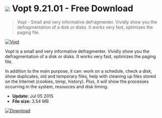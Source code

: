 # ![](https://cdn.softexe.net/static/icon/b/vopt-icon128.png) Vopt 9.21.01 - Free Download

> Vopt - Small and very informative defragmenter. Vividly show you the defragmentation of a disk or disks. It works very fast, optimizes the paging file.

[![Vopt](https://gallery.dpcdn.pl/imgc/Tools/2583/g_-_420x350_1.5_-_x20110411155747_00.jpg)](https://softexe.net/win/disks-files/defragmenter/vopt:gdhh.html)

Vopt is a small and very informative defragmenter. Vividly show you the defragmentation of a disk or disks. It works very fast, optimizes the paging file.

In addition to the main purpose, it can: work on a schedule, check a disk, show duplicates, old and temporary files, help with cleaning up files stored on the Internet (cookies, temp, history). Plus, it will show the processes occurring in the system, resources and disk timing.


- **Update:** Jul 05 2015
- **File size:** 3.54 MB

[![Download](https://cdn.softexe.net/static/img/download.png)](https://softexe.net/win/disks-files/defragmenter/vopt:gdhh.html)

